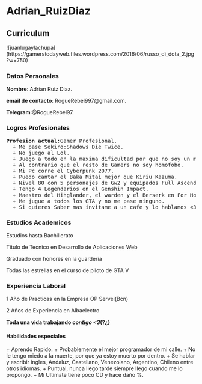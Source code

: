 # Adrian_RuizDiaz
<h2> Curriculum </h2>
![juanlugaylachupa](https://gamerstodayweb.files.wordpress.com/2016/06/russo_di_dota_2.jpg?w=750)
<h3 id="datos"> Datos Personales </h3>
<p><strong>Nombre</strong>: Adrian Ruiz Diaz.</p>
<p><strong>email de contacto</strong>: RogueRebel997@gmail.com.</p>
<p><strong>Telegram</strong>:@RogueRebel97.</p>

<h3>Logros Profesionales</h3>
<pre><strong>Profesion actual:</strong>Gamer Profesional.
  + Me pase Sekiro:Shadows Die Twice.
  + No juego al Lol.
  + Juego a todo en la maxima dificultad por que no soy un maricon.
  + Al contrario que el resto de Gamers no soy homofobo.
  + Mi Pc corre el Cyberpunk 2077.
  + Puedo cantar el Baka Mitai mejor que Kiriu Kazuma.
  + Nivel 80 con 5 personajes de Gw2 y equipados Full Ascendido.
  + Tengo 4 Legendarios en el Genshin Impact.
  + Maestro del Hihglander, el warden y el Berserk en For Honot.
  + Me jugue a todos los GTA y no me pase ninguno.
  + Si quieres Saber mas invitame a un cafe y lo hablamos <3.</pre>
<h3>Estudios Academicos</h3>
<p>Estudios hasta Bachillerato</p>
<p> Titulo de Tecnico en Desarrollo de Aplicaciones Web</p>
<p> Graduado con honores en la guarderia</p>
<p> Todas las estrellas en el curso de piloto de GTA V</p>
<h3>Experiencia Laboral</h3>
<p> 1 Año de Practicas en la Empresa OP Servei(Bcn)</p>
<p> 2 Años de Experiencia en Albaelectro</p>
<p><strong>Toda una vida trabajando <em>contigo <3</em>(?¿)<p></strong>

<h4> Habilidades especiales </h4>
+ Aprendo Rapido.
+ Probablemente el mejor programador de mi calle.
+ No le tengo miedo a la muerte, por que ya estoy muerto por dentro.
+ Se hablar y escribir ingles, Andaluz, Castellano, Venezolano, Argentino, Chileno entre otros idiomas.
+ Puntual, nunca llego tarde siempre llego cuando me lo propongo.
+ Mi Ultimate tiene poco CD y hace daño %.


  




